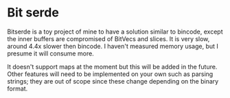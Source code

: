 Bit serde
==========

Bitserde is a toy project of mine to have a solution similar to bincode, except the inner buffers are compromised of BitVecs and slices. It is very slow, around 4.4x slower then bincode. I haven't measured memory usage, but I presume it will consume more.

It doesn't support maps at the moment but this will be added in the future. Other features will need to be implemented on your own such as parsing strings; they are out of scope since these change depending on the binary format.